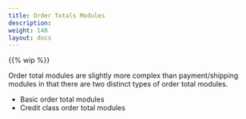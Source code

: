 ```yaml
---
title: Order Totals Modules
description: 
weight: 140
layout: docs
---
```


{{% wip %}}

Order total modules are slightly more complex than payment/shipping modules in that there are two distinct types of order total modules.

- Basic order total modules
- Credit class order total modules

